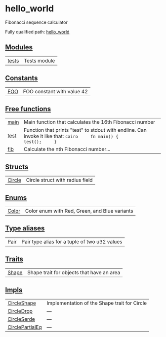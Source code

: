 # hello_world

Fibonacci sequence calculator

Fully qualified path: [hello_world](./hello_world.md)


## [Modules](./hello_world-modules.md)

| | |
|:---|:---|
| [tests](./hello_world-tests.md) | Tests module |

## [Constants](./hello_world-constants.md)

| | |
|:---|:---|
| [FOO](./hello_world-FOO.md) | FOO constant with value 42 |

## [Free functions](./hello_world-free_functions.md)

| | |
|:---|:---|
| [main](./hello_world-main.md) | Main function that calculates the 16th Fibonacci number |
| [test](./hello_world-test.md) | Function that prints "test" to stdout with endline. Can invoke it like that: ```cairo     fn main() {         test();     } ``` |
| [fib](./hello_world-fib.md) | Calculate the nth Fibonacci number... |

## [Structs](./hello_world-structs.md)

| | |
|:---|:---|
| [Circle](./hello_world-Circle.md) | Circle struct with radius field |

## [Enums](./hello_world-enums.md)

| | |
|:---|:---|
| [Color](./hello_world-Color.md) | Color enum with Red, Green, and Blue variants |

## [Type aliases](./hello_world-type_aliases.md)

| | |
|:---|:---|
| [Pair](./hello_world-Pair.md) | Pair type alias for a tuple of two u32 values |

## [Traits](./hello_world-traits.md)

| | |
|:---|:---|
| [Shape](./hello_world-Shape.md) | Shape trait for objects that have an area |

## [Impls](./hello_world-impls.md)

| | |
|:---|:---|
| [CircleShape](./hello_world-CircleShape.md) | Implementation of the Shape trait for Circle |
| [CircleDrop](./hello_world-CircleDrop.md) | — |
| [CircleSerde](./hello_world-CircleSerde.md) | — |
| [CirclePartialEq](./hello_world-CirclePartialEq.md) | — |
